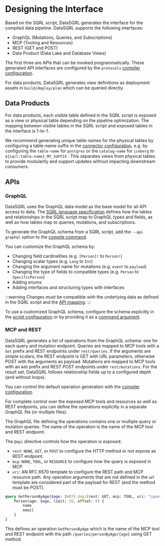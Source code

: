 # Designing the Interface

Based on the SQRL script, DataSQRL generates the interface for the compiled data pipeline. DataSQRL supports the following interfaces:

* GraphQL (Mutations, Queries, and Subscriptions)
* MCP (Tooling and Resources)
* REST (GET and POST)
* Data Product (Data Lake and Database Views)

The first three are APIs that can be invoked programmatically. These generated API interfaces are configured by the `protocols` [compiler configuration](configuration.md#compiler-compiler).

For data products, DataSQRL generates view definitions as deployment assets in `build/deploy/plan` which can be queried directly.

## Data Products

For data products, each visible table defined in the SQRL script is exposed as a view or physical table depending on the pipeline optimization. The mapping between visible tables in the SQRL script and exposed tables in the interface is 1-to-1.

We recommend generating unique table names for the physical tables by configuring a table-name suffix in the [connector configuration](configuration#connectors-connectors), e.g. by configuring the `table-name` for `postgres` or the `catalog-name` for `iceberg` to `${sqrl:table-name}_MY_SUFFIX` . This separates views from physical tables to provide modularity and support updates without impacting downstream consumers. 

## APIs

### GraphQL

DataSQRL uses the GraphQL data model as the base model for all API access to data. The [SQRL language specification](sqrl-language.md#api-mapping) defines how the tables and relationships in the SQRL script map to GraphQL types and fields, as well as how tables map to queries, mutations, and subscriptions.

To generate the GraphQL schema from a SQRL script, add the `--api graphql` option to the [compile command](compiler.md#compile-command).

You can customize the GraphQL schema by:
* Changing field cardinalities (e.g. `[Person]!` to `Person!`)
* Changing scalar types (e.g. `Long` to `Int`)
* Changing the argument name for mutations (e.g. `event` to `payload`)
* Changing the type of fields to compatible types (e.g. `Person` to `SpecificPerson`)
* Adding enums
* Adding interfaces and structuring types with interfaces

:::warning
Changes must be compatible with the underlying data as defined in the SQRL script and the [API mapping](sqrl-language.md#api-mapping).
:::

To use a customized GraphQL schema, configure the schema explicitly in the [script configuration](configuration.md#script-script) or by providing it as a [command argument](compiler.md).

### MCP and REST

DataSQRL generates a list of operations from the GraphQL schema: one for each query and mutation endpoint. 
Queries are mapped to MCP tools with a `Get` prefix and REST endpoints under `rest/queries`. If the arguments are simple scalars, the REST endpoint is GET with URL parameters, otherwise POST with the arguments as payload.
Mutations are mapped to MCP tools with an `Add` prefix and REST POST endpoints under `rest/mutations`.
For the result set, DataSQRL follows relationship fields up to a configured depth (and without loops).

You can control the default operation generation with the [compiler configuration](configuration.md#compiler-compiler).

For complete control over the exposed MCP tools and resources as well as REST endpoints, you can define the operations explicitly in a separate GraphQL file (or multiple files).

The GraphQL file defining the operations contains one or multiple query or mutation queries.
The name of the operation is the name of the MCP tool and REST endpoint.

The `@api` directive controls how the operation is exposed:
* `rest`: `NONE`, `GET`, or `POST` to configure the HTTP method or not expose as REST endpoint.
* `mcp`: `NONE`, `TOOL`, or `RESOURCE` to configure how the query is exposed in MCP.
* `uri`: AN RFC 6570 template to configure the REST path and MCP resource path. Any operation arguments that are not defined in the uri template are considered part of the payload for REST (and the method must be POST).

```graphql
query GetPersonByAge($age: Int!) @api(rest: GET, mcp: TOOL, uri: "/queries/personByAge/{age}") {
    Person(age: $age, limit: 10, offset: 0) {
        name
        email
    }
}
```

This defines an operation `GetPersonByAge` which is the name of the MCP tool and REST endpoint with the path `/queries/personByAge/{age}` using GET method.
